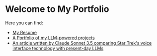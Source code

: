 # Welcome to My Portfolio

Here you can find:
- [My Resume](tailored-resume.md)
- [A Portfolio of my LLM-powered projects](projects.md)
- [An article written by Claude Sonnet 3.5 comparing Star Trek's voice interface technology with present-day LLMs](llm-startrek-comparison.md)
